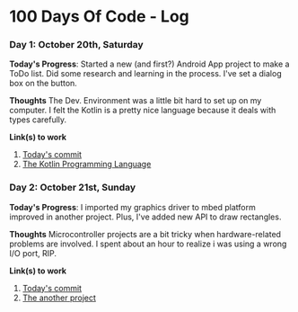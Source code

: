 # 100 Days Of Code - Log

### Day 1: October 20th, Saturday

**Today's Progress**: Started a new (and first?)  Android App project to make a ToDo list. Did some research and learning in the process. I've set a dialog box on the button.

**Thoughts** The Dev. Environment was a little bit hard to set up on my computer. I felt the Kotlin is a pretty nice language because it deals with types carefully.

**Link(s) to work**
1. [Today's commit](https://github.com/ikubaku/SeaLion/commit/ca6f564197dec0e0971cb4522166f86066bc80ab)
2. [The Kotlin Programming Language](https://kotlinlang.org)

### Day 2: October 21st, Sunday

**Today's Progress**: I imported my graphics driver to mbed platform improved in another project. Plus, I've added new API to draw rectangles.

**Thoughts** Microcontroller projects are a bit tricky when hardware-related problems are involved. I spent about an hour to realize i was using a wrong I/O port, RIP.

**Link(s) to work**
1. [Today's commit](https://os.mbed.com/users/ADay/code/SSD1353Test2/)
2. [The another project](https://github.com/ikubaku/esp32-audiostation)
